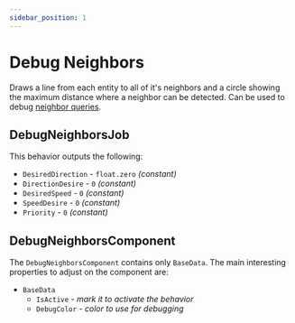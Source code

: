 ```yaml
---
sidebar_position: 1
---
```


# Debug Neighbors

Draws a line from each entity to all of it's neighbors and a circle showing the maximum distance where a neighbor can be detected. Can be used to debug [neighbor queries](/docs/documentation-core/queries/neighbor_queries/overview).

## DebugNeighborsJob

This behavior outputs the following: 
- `DesiredDirection` - `float.zero` *(constant)*
- `DirectionDesire` - `0` *(constant)*
- `DesiredSpeed` - `0` *(constant)*
- `SpeedDesire` - `0` *(constant)*
- `Priority` -  `0` *(constant)*

## DebugNeighborsComponent

The `DebugNeighborsComponent` contains only `BaseData`. The main interesting properties to adjust on the component are:

- `BaseData`
    - `IsActive` - *mark it to activate the behavior*
    - `DebugColor` - *color to use for debugging*